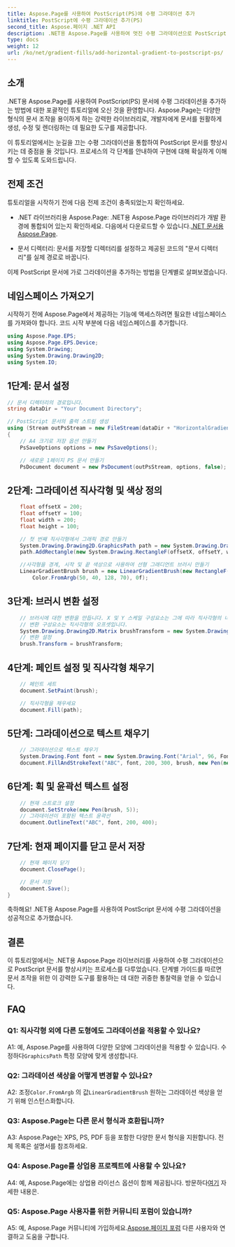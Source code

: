 ```yaml
---
title: Aspose.Page를 사용하여 PostScript(PS)에 수평 그라데이션 추가
linktitle: PostScript에 수평 그라데이션 추가(PS)
second_title: Aspose.페이지 .NET API
description: .NET용 Aspose.Page를 사용하여 멋진 수평 그라데이션으로 PostScript 문서를 향상하세요. 원활한 구현을 위해 단계별 튜토리얼을 따르십시오.
type: docs
weight: 12
url: /ko/net/gradient-fills/add-horizontal-gradient-to-postscript-ps/
---
```

## 소개

.NET용 Aspose.Page를 사용하여 PostScript(PS) 문서에 수평 그라데이션을 추가하는 방법에 대한 포괄적인 튜토리얼에 오신 것을 환영합니다. Aspose.Page는 다양한 형식의 문서 조작을 용이하게 하는 강력한 라이브러리로, 개발자에게 문서를 원활하게 생성, 수정 및 렌더링하는 데 필요한 도구를 제공합니다.

이 튜토리얼에서는 눈길을 끄는 수평 그라데이션을 통합하여 PostScript 문서를 향상시키는 데 중점을 둘 것입니다. 프로세스의 각 단계를 안내하여 구현에 대해 확실하게 이해할 수 있도록 도와드립니다.

## 전제 조건

튜토리얼을 시작하기 전에 다음 전제 조건이 충족되었는지 확인하세요.

-  .NET 라이브러리용 Aspose.Page: .NET용 Aspose.Page 라이브러리가 개발 환경에 통합되어 있는지 확인하세요. 다음에서 다운로드할 수 있습니다.[.NET 문서용 Aspose.Page](https://reference.aspose.com/page/net/).

- 문서 디렉터리: 문서를 저장할 디렉터리를 설정하고 제공된 코드의 "문서 디렉터리"를 실제 경로로 바꿉니다.

이제 PostScript 문서에 가로 그라데이션을 추가하는 방법을 단계별로 살펴보겠습니다.

## 네임스페이스 가져오기

시작하기 전에 Aspose.Page에서 제공하는 기능에 액세스하려면 필요한 네임스페이스를 가져와야 합니다. 코드 시작 부분에 다음 네임스페이스를 추가합니다.

```csharp
using Aspose.Page.EPS;
using Aspose.Page.EPS.Device;
using System.Drawing;
using System.Drawing.Drawing2D;
using System.IO;
```

## 1단계: 문서 설정

```csharp
// 문서 디렉터리의 경로입니다.
string dataDir = "Your Document Directory";

// PostScript 문서의 출력 스트림 생성
using (Stream outPsStream = new FileStream(dataDir + "HorizontalGradient_outPS.ps", FileMode.Create))
{
    // A4 크기로 저장 옵션 만들기
    PsSaveOptions options = new PsSaveOptions();

    // 새로운 1페이지 PS 문서 만들기
    PsDocument document = new PsDocument(outPsStream, options, false);
```

## 2단계: 그라데이션 직사각형 및 색상 정의

```csharp
    float offsetX = 200;
    float offsetY = 100;
    float width = 200;
    float height = 100;

    // 첫 번째 직사각형에서 그래픽 경로 만들기
    System.Drawing.Drawing2D.GraphicsPath path = new System.Drawing.Drawing2D.GraphicsPath();
    path.AddRectangle(new System.Drawing.RectangleF(offsetX, offsetY, width, height));

    //사각형을 경계, 시작 및 끝 색상으로 사용하여 선형 그래디언트 브러시 만들기
    LinearGradientBrush brush = new LinearGradientBrush(new RectangleF(0, 0, width, height), Color.FromArgb(150, 0, 0, 0),
        Color.FromArgb(50, 40, 128, 70), 0f);
```

## 3단계: 브러시 변환 설정

```csharp
    // 브러시에 대한 변환을 만듭니다. X 및 Y 스케일 구성요소는 그에 따라 직사각형의 너비 및 높이와 같아야 합니다.
    // 변환 구성요소는 직사각형의 오프셋입니다.
    System.Drawing.Drawing2D.Matrix brushTransform = new System.Drawing.Drawing2D.Matrix(width, 0, 0, height, offsetX, offsetY);
    // 변환 설정
    brush.Transform = brushTransform;
```

## 4단계: 페인트 설정 및 직사각형 채우기

```csharp
    // 페인트 세트
    document.SetPaint(brush);

    // 직사각형을 채우세요
    document.Fill(path);
```

## 5단계: 그라데이션으로 텍스트 채우기

```csharp
    // 그라데이션으로 텍스트 채우기
    System.Drawing.Font font = new System.Drawing.Font("Arial", 96, FontStyle.Bold);
    document.FillAndStrokeText("ABC", font, 200, 300, brush, new Pen(new SolidBrush(Color.Black), 2));
```

## 6단계: 획 및 윤곽선 텍스트 설정

```csharp
    // 현재 스트로크 설정
    document.SetStroke(new Pen(brush, 5));
    // 그라데이션이 포함된 텍스트 윤곽선
    document.OutlineText("ABC", font, 200, 400);
```

## 7단계: 현재 페이지를 닫고 문서 저장

```csharp
    // 현재 페이지 닫기
    document.ClosePage();

    // 문서 저장
    document.Save();
}
```

축하해요! .NET용 Aspose.Page를 사용하여 PostScript 문서에 수평 그라데이션을 성공적으로 추가했습니다.

## 결론

이 튜토리얼에서는 .NET용 Aspose.Page 라이브러리를 사용하여 수평 그라데이션으로 PostScript 문서를 향상시키는 프로세스를 다루었습니다. 단계별 가이드를 따르면 문서 조작을 위한 이 강력한 도구를 활용하는 데 대한 귀중한 통찰력을 얻을 수 있습니다.

## FAQ

### Q1: 직사각형 외에 다른 도형에도 그라데이션을 적용할 수 있나요?

 A1: 예, Aspose.Page를 사용하여 다양한 모양에 그라데이션을 적용할 수 있습니다. 수정하다`GraphicsPath` 특정 모양에 맞게 생성합니다.

### Q2: 그라데이션 색상을 어떻게 변경할 수 있나요?

 A2: 조정`Color.FromArgb` 의 값`LinearGradientBrush` 원하는 그라데이션 색상을 얻기 위해 인스턴스화합니다.

### Q3: Aspose.Page는 다른 문서 형식과 호환됩니까?

A3: Aspose.Page는 XPS, PS, PDF 등을 포함한 다양한 문서 형식을 지원합니다. 전체 목록은 설명서를 참조하세요.

### Q4: Aspose.Page를 상업용 프로젝트에 사용할 수 있나요?

 A4: 예, Aspose.Page에는 상업용 라이선스 옵션이 함께 제공됩니다. 방문하다[여기](https://purchase.aspose.com/buy) 자세한 내용은.

### Q5: Aspose.Page 사용자를 위한 커뮤니티 포럼이 있습니까?

 A5: 예, Aspose.Page 커뮤니티에 가입하세요.[Aspose.페이지 포럼](https://forum.aspose.com/c/page/39) 다른 사용자와 연결하고 도움을 구합니다.